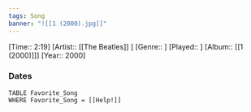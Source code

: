```yaml
---
tags: Song  
banner: "![[1 (2000).jpg]]"
---
```

[Time:: 2:19]
[Artist:: [[The Beatles]] ]
[Genre:: ]
[Played:: ]
[Album:: [[1 (2000)]]]
[Year:: 2000]
### Dates
````dataview
TABLE Favorite_Song
WHERE Favorite_Song = [[Help!]]
````